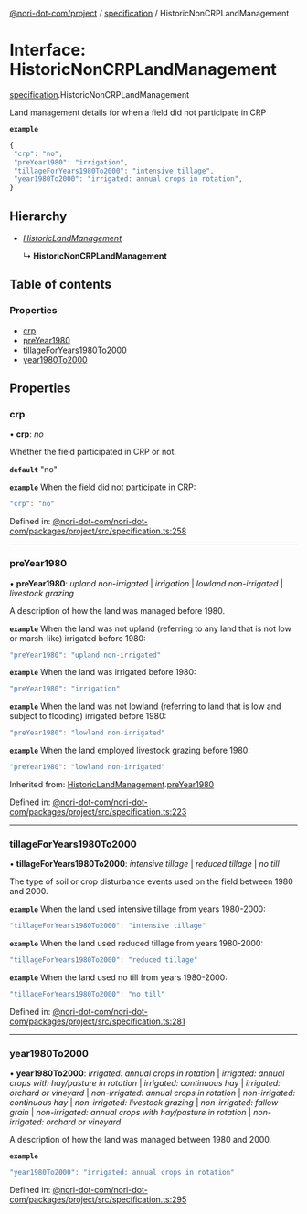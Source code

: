 [@nori-dot-com/project](../README.md) / [specification](../modules/specification.md) / HistoricNonCRPLandManagement

# Interface: HistoricNonCRPLandManagement

[specification](../modules/specification.md).HistoricNonCRPLandManagement

Land management details for when a field did not participate in CRP

**`example`** 

```js
{
 "crp": "no",
 "preYear1980": "irrigation",
 "tillageForYears1980To2000": "intensive tillage",
 "year1980To2000": "irrigated: annual crops in rotation",
}
```

## Hierarchy

* [*HistoricLandManagement*](specification.historiclandmanagement.md)

  ↳ **HistoricNonCRPLandManagement**

## Table of contents

### Properties

- [crp](specification.historicnoncrplandmanagement.md#crp)
- [preYear1980](specification.historicnoncrplandmanagement.md#preyear1980)
- [tillageForYears1980To2000](specification.historicnoncrplandmanagement.md#tillageforyears1980to2000)
- [year1980To2000](specification.historicnoncrplandmanagement.md#year1980to2000)

## Properties

### crp

• **crp**: *no*

Whether the field participated in CRP or not.

**`default`** "no"

**`example`** <caption>When the field did not participate in CRP:</caption>

```js
"crp": "no"
```

Defined in: [@nori-dot-com/nori-dot-com/packages/project/src/specification.ts:258](https://github.com/nori-dot-eco/nori-dot-com/blob/88bf3ab/packages/project/src/specification.ts#L258)

___

### preYear1980

• **preYear1980**: *upland non-irrigated* \| *irrigation* \| *lowland non-irrigated* \| *livestock grazing*

A description of how the land was managed before 1980.

**`example`** <caption>When the land was not upland (referring to any land that is not low or marsh-like) irrigated before 1980:</caption>

```js
"preYear1980": "upland non-irrigated"
```

**`example`** <caption>When the land was irrigated before 1980:</caption>

```js
"preYear1980": "irrigation"
```

**`example`** <caption>When the land was not lowland (referring to land that is low and subject to flooding) irrigated before 1980:</caption>

```js
"preYear1980": "lowland non-irrigated"
```

**`example`** <caption>When the land employed livestock grazing before 1980:</caption>

```js
"preYear1980": "lowland non-irrigated"
```

Inherited from: [HistoricLandManagement](specification.historiclandmanagement.md).[preYear1980](specification.historiclandmanagement.md#preyear1980)

Defined in: [@nori-dot-com/nori-dot-com/packages/project/src/specification.ts:223](https://github.com/nori-dot-eco/nori-dot-com/blob/88bf3ab/packages/project/src/specification.ts#L223)

___

### tillageForYears1980To2000

• **tillageForYears1980To2000**: *intensive tillage* \| *reduced tillage* \| *no till*

The type of soil or crop disturbance events used on the field between 1980 and 2000.

**`example`** <caption>When the land used intensive tillage from years 1980-2000:</caption>

```js
"tillageForYears1980To2000": "intensive tillage"
```

**`example`** <caption>When the land used reduced tillage from years 1980-2000:</caption>

```js
"tillageForYears1980To2000": "reduced tillage"
```

**`example`** <caption>When the land used no till from years 1980-2000:</caption>

```js
"tillageForYears1980To2000": "no till"
```

Defined in: [@nori-dot-com/nori-dot-com/packages/project/src/specification.ts:281](https://github.com/nori-dot-eco/nori-dot-com/blob/88bf3ab/packages/project/src/specification.ts#L281)

___

### year1980To2000

• **year1980To2000**: *irrigated: annual crops in rotation* \| *irrigated: annual crops with hay/pasture in rotation* \| *irrigated: continuous hay* \| *irrigated: orchard or vineyard* \| *non-irrigated: annual crops in rotation* \| *non-irrigated: continuous hay* \| *non-irrigated: livestock grazing* \| *non-irrigated: fallow-grain* \| *non-irrigated: annual crops with hay/pasture in rotation* \| *non-irrigated: orchard or vineyard*

A description of how the land was managed between 1980 and 2000.

**`example`** 

```js
"year1980To2000": "irrigated: annual crops in rotation"
```

Defined in: [@nori-dot-com/nori-dot-com/packages/project/src/specification.ts:295](https://github.com/nori-dot-eco/nori-dot-com/blob/88bf3ab/packages/project/src/specification.ts#L295)
